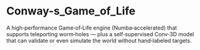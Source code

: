 # Conway-s_Game_of_Life
A high‑performance Game‑of‑Life engine (Numba‑accelerated) that supports teleporting worm‑holes — plus a self‑supervised Conv‑3D model that can validate or even simulate the world without hand‑labeled targets.
